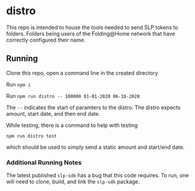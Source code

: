 # distro

This repo is intended to house the tools needed to send SLP tokens to folders.
Folders being users of the Folding@Home network that have correctly configured their name.

## Running

Clone this repo, open a command line in the created directory

Run ```npm i```

Run ```npm run distro -- 100000 01-01-2020 06-18-2020```

The ```--``` indicates the start of paramters to the distro. The distro expects amount, start date, and then end date.

While testing, there is a command to help with testing

```npm run distro test```

which should be used to simply send a static amount and start/end date.

### Additional Running Notes

The latest published ```slp-sdk``` has a bug that this code requires.
To run, one will need to clone, build, and link the ```slp-sdk``` package.